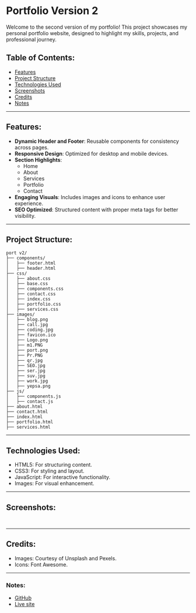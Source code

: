 # Portfolio Version 2

Welcome to the second version of my portfolio! This project showcases my personal portfolio website, designed to highlight my skills, projects, and professional journey.

## Table of Contents:

- [Features](#features)
- [Project Structure](#project-structure)
- [Technologies Used](#technologies-used)
- [Screenshots](#screenshots)
- [Credits](#credits)
- [Notes](#notes)

---

## Features:

- **Dynamic Header and Footer**: Reusable components for consistency across pages.
- **Responsive Design**: Optimized for desktop and mobile devices.
- **Section Highlights**:
  - Home
  - About 
  - Services
  - Portfolio
  - Contact
- **Engaging Visuals**: Includes images and icons to enhance user experience.
- **SEO Optimized**: Structured content with proper meta tags for better visibility.

---

## Project Structure:

```plaintext
port v2/
├── components/
│   ├── footer.html
│   ├── header.html
├── css/
│   ├── about.css
│   ├── base.css
│   ├── components.css
│   ├── contact.css
│   ├── index.css
│   ├── portfolio.css
│   ├── services.css
├── images/
│   ├── blog.png
│   ├── call.jpg
│   ├── coding.jpg
│   ├── favicon.ico
│   ├── Logo.png
│   ├── m1.PNG
│   ├── port.png
│   ├── Pr.PNG
│   ├── qr.jpg
│   ├── SEO.jpg
│   ├── ser.jpg
│   ├── suv.jpg
│   ├── work.jpg
│   ├── yepsa.png
├── js/
│   ├── components.js
│   ├── contact.js
├── about.html
├── contact.html
├── index.html
├── portfolio.html
├── services.html

```
---
## Technologies Used:

  - HTML5: For structuring content.
  - CSS3: For styling and layout.
  - JavaScript: For interactive functionality.
  - Images: For visual enhancement.

--- 

## Screenshots:
```


```
---
## Credits:

- Images: Courtesy of Unsplash and Pexels.
- Icons: Font Awesome.

---

### Notes:
- [GitHub](https://github.com/Markide1/portv2)
- [Live site](https://markide.co.ke/)
